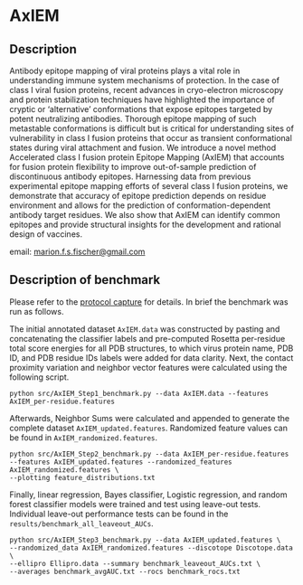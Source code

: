 
# AxIEM

## Description
Antibody epitope mapping of viral proteins plays a vital role in understanding immune system mechanisms of protection. In the case of class I viral fusion proteins, recent advances in cryo-electron microscopy and protein stabilization techniques have highlighted the importance of cryptic or ‘alternative’ conformations that expose epitopes targeted by potent neutralizing antibodies. Thorough epitope mapping of such metastable conformations is difficult but is critical for understanding sites of vulnerability in class I fusion proteins that occur as transient conformational states during viral attachment and fusion. We introduce a novel method Accelerated class I fusion protein Epitope Mapping (AxIEM) that accounts for fusion protein flexibility to improve out-of-sample prediction of discontinuous antibody epitopes. Harnessing data from previous experimental epitope mapping efforts of several class I fusion proteins, we demonstrate that accuracy of epitope prediction depends on residue environment and allows for the prediction of conformation-dependent antibody target residues. We also show that AxIEM can identify common epitopes and provide structural insights for the development and rational design of vaccines.

email: marion.f.s.fischer@gmail.com

## Description of benchmark

Please refer to the [protocol capture](Protocol_Capture.pdf) for details. In brief the benchmark was run as follows.

The initial annotated dataset `AxIEM.data` was constructed by pasting and concatenating the classifier labels and pre-computed Rosetta per-residue total score energies for all PDB structures, to which virus protein name, PDB ID, and PDB residue IDs labels were added for data clarity. Next, the contact proximity variation and neighbor vector features were calculated using the following script.
```
python src/AxIEM_Step1_benchmark.py --data AxIEM.data --features AxIEM_per-residue.features
```

Afterwards, Neighbor Sums were calculated and appended to generate the complete dataset `AxIEM_updated.features`. Randomized feature values can be found in `AxIEM_randomized.features`.
```
python src/AxIEM_Step2_benchmark.py --data AxIEM_per-residue.features
--features AxIEM_updated.features --randomized_features AxIEM_randomized.features \
--plotting feature_distributions.txt
```

Finally, linear regression, Bayes classifier, Logistic regression, and random forest classifier models were trained and test using leave-out tests. Individual leave-out performance tests can be found in the `results/benchmark_all_leaveout_AUCs`.
```
python src/AxIEM_Step3_benchmark.py --data AxIEM_updated.features \
--randomized_data AxIEM_randomized.features --discotope Discotope.data \
--ellipro Ellipro.data --summary benchmark_leaveout_AUCs.txt \
--averages benchmark_avgAUC.txt --rocs benchmark_rocs.txt
```
